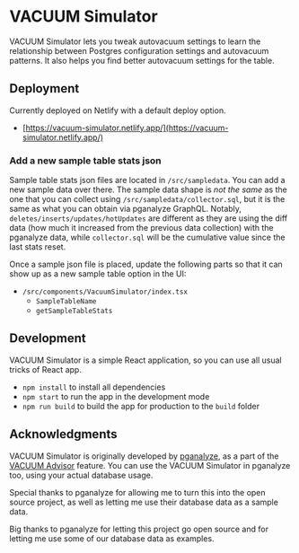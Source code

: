 # VACUUM Simulator

VACUUM Simulator lets you tweak autovacuum settings to learn the relationship
between Postgres configuration settings and autovacuum patterns.
It also helps you find better autovacuum settings for the table.

## Deployment

Currently deployed on Netlify with a default deploy option.

- [https://vacuum-simulator.netlify.app/](https://vacuum-simulator.netlify.app/)

### Add a new sample table stats json

Sample table stats json files are located in `/src/sampledata`. You can add a
new sample data over there. The sample data shape is _not the same_ as the one
that you can collect using `/src/sampledata/collector.sql`, but it is the same
as what you can obtain via pganalyze GraphQL.
Notably, `deletes/inserts/updates/hotUpdates` are different as they are using
the diff data (how much it increased from the previous data collection) with the
pganalyze data, while `collector.sql` will be the cumulative value since the
last stats reset.

Once a sample json file is placed, update the following parts so that it can
show up as a new sample table option in the UI:

- `/src/components/VacuumSimulator/index.tsx`
   - `SampleTableName`
   - `getSampleTableStats`

## Development

VACUUM Simulator is a simple React application, so you can use all usual tricks
of React app.

- `npm install` to install all dependencies
- `npm start` to run the app in the development mode
- `npm run build` to build the app for production to the `build` folder

## Acknowledgments

VACUUM Simulator is originally developed by [pganalyze](https://pganalyze.com),
as a part of the [VACUUM Advisor](https://pganalyze.com/postgres-vacuum-advisor)
feature. You can use the VACUUM Simulator in pganalyze too, using your actual
database usage.

Special thanks to pganalyze for allowing me to turn this into the open source
project, as well as letting me use their database data as a sample data.

Big thanks to pganalyze for letting this project go open source and for letting
me use some of our database data as examples.
